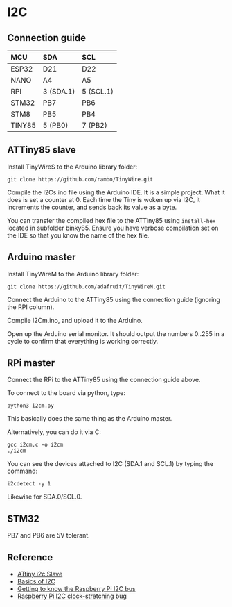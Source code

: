 # I2C

## Connection guide


| MCU     | SDA         | SCL       |
| :------ | :---------- | :-------- |
| ESP32   | D21         | D22       |
| NANO    | A4          | A5        |
| RPI     | 3 (SDA.1)   | 5 (SCL.1) |
| STM32   | PB7         | PB6       |
| STM8    | PB5         | PB4       |
| TINY85  | 5 (PB0)     | 7 (PB2)   |


## ATTiny85 slave


Install TinyWireS to the Arduino library folder:
```
git clone https://github.com/rambo/TinyWire.git
```

Compile the I2Cs.ino file using the Arduino IDE. It is a simple project. What it does is set a counter at 0. Each time the Tiny is woken up via I2C, it increments the counter, and sends back its value as a byte.

You can transfer the compiled hex file to the ATTiny85 using `install-hex` located in subfolder binky85. Ensure you have verbose compilation set on the IDE so that you know the name of the hex file.


## Arduino master

Install TinyWireM to the Arduino library folder:
```
git clone https://github.com/adafruit/TinyWireM.git
```

Connect the Arduino to the ATTiny85 using the connection guide (ignoring the RPI column).

Compile I2Cm.ino, and upload it to the Arduino. 

Open up the Arduino serial monitor. It should output the numbers 0..255 in a cycle to confirm that everything is working correctly.

## RPi master

Connect the RPi to the ATTiny85 using the connection guide above.

To connect to the board via python, type:
```
python3 i2cm.py
```

This basically does the same thing as the Arduino master.

Alternatively, you can do it via C:
```
gcc i2cm.c -o i2cm
./i2cm
```
You can see the devices attached to I2C (SDA.1 and SCL.1) by typing the command:
```
i2cdetect -y 1
```

Likewise for SDA.0/SCL.0.


## STM32

PB7 and PB6 are 5V tolerant.


## Reference

* [ATtiny i2c Slave](https://thewanderingengineer.com/2014/02/17/attiny-i2c-slave/)
* [Basics of I2C](https://www.electronicshub.org/basics-i2c-communication/)
* [Getting to know the Raspberry Pi I2C bus](http://www.raspberry-pi-geek.com/Archive/2015/09/Getting-to-know-the-Raspberry-Pi-I2C-bus/(offset)/2)
* [Raspberry Pi I2C clock-stretching bug](http://www.advamation.com/knowhow/raspberrypi/rpi-i2c-bug.html)
